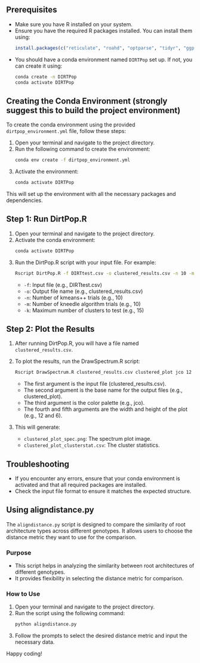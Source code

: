 
## Prerequisites

- Make sure you have R installed on your system.
- Ensure you have the required R packages installed. You can install them using:
  ```R
  install.packages(c("reticulate", "roahd", "optparse", "tidyr", "ggplot2", "ggpubr"))
  ```
- You should have a conda environment named `DIRTPop` set up. If not, you can create it using:
  ```bash
  conda create -n DIRTPop
  conda activate DIRTPop
  ```

## Creating the Conda Environment (strongly suggest this to build the project environment)

To create the conda environment using the provided `dirtpop_environment.yml` file, follow these steps:

1. Open your terminal and navigate to the project directory.
2. Run the following command to create the environment:
   ```bash
   conda env create -f dirtpop_environment.yml
   ```
3. Activate the environment:
   ```bash
   conda activate DIRTPop
   ```

This will set up the environment with all the necessary packages and dependencies.

## Step 1: Run DirtPop.R

1. Open your terminal and navigate to the project directory.
2. Activate the conda environment:
   ```bash
   conda activate DIRTPop
   ```
3. Run the DirtPop.R script with your input file. For example:
   ```bash
   Rscript DirtPop.R -f DIRTtest.csv -o clustered_results.csv -n 10 -m 10 -k 25
   ```
   - `-f`: Input file (e.g., DIRTtest.csv)
   - `-o`: Output file name (e.g., clustered_results.csv)
   - `-n`: Number of kmeans++ trials (e.g., 10)
   - `-m`: Number of kneedle algorithm trials (e.g., 10)
   - `-k`: Maximum number of clusters to test (e.g., 15)

## Step 2: Plot the Results

1. After running DirtPop.R, you will have a file named `clustered_results.csv`.
2. To plot the results, run the DrawSpectrum.R script:
   ```bash
   Rscript DrawSpectrum.R clustered_results.csv clustered_plot jco 12 6
   ```
   - The first argument is the input file (clustered_results.csv).
   - The second argument is the base name for the output files (e.g., clustered_plot).
   - The third argument is the color palette (e.g., jco).
   - The fourth and fifth arguments are the width and height of the plot (e.g., 12 and 6).

3. This will generate:
   - `clustered_plot_spec.png`: The spectrum plot image.
   - `clustered_plot_clusterstat.csv`: The cluster statistics.

## Troubleshooting

- If you encounter any errors, ensure that your conda environment is activated and that all required packages are installed.
- Check the input file format to ensure it matches the expected structure.

## Using aligndistance.py

The `aligndistance.py` script is designed to compare the similarity of root architecture types across different genotypes. It allows users to choose the distance metric they want to use for the comparison.

### Purpose
- This script helps in analyzing the similarity between root architectures of different genotypes.
- It provides flexibility in selecting the distance metric for comparison.

### How to Use
1. Open your terminal and navigate to the project directory.
2. Run the script using the following command:
   ```bash
   python aligndistance.py
   ```
3. Follow the prompts to select the desired distance metric and input the necessary data.

Happy coding! 
